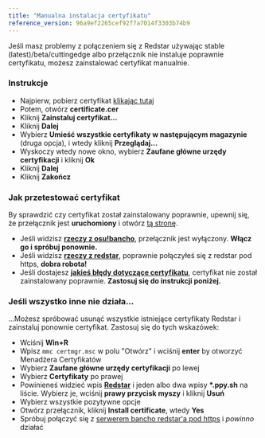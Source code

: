 ```yaml
---
title: "Manualna instalacja certyfikatu"
reference_version: 96a9ef2265cef92f7a7014f3303b74b9
---
```

Jeśli masz problemy z połączeniem się z Redstar używając stable (latest)/beta/cuttingedge albo przełącznik nie instaluje poprawnie certyfikatu, możesz zainstalować certyfikat manualnie.

### Instrukcje
- Najpierw, pobierz certyfikat [klikając tutaj](https://github.com/osuRedstar/Light-Redstar-Windows/raw/main/nginx/osu/cert/openssl/rootca.crt)
- Potem, otwórz **certificate.cer**
- Kliknij **Zainstaluj certyfikat...**
- Kliknij **Dalej**
- Wybierz **Umieść wszystkie certyfikaty w następującym magazynie** (druga opcja), i wtedy kliknij **Przeglądaj...**
- Wyskoczy wtedy nowe okno, wybierz **Zaufane główne urzędy certyfikacji** i kliknij **Ok**
- Kliknij **Dalej**
- Kliknij **Zakończ**

### Jak przetestować certyfikat
By sprawdzić czy certyfikat został zainstalowany poprawnie, upewnij się, że przełącznik jest **uruchomiony** i otwórz [tą stronę](https://c.ppy.sh).

- Jeśli widzisz **[rzeczy z osu!bancho](http://y.zxq.co/ubfzty.png)**, przełącznik jest wyłączony. **Włącz go i spróbuj ponownie.**
- Jeśli widzisz **[rzeczy z redstar](http://y.zxq.co/zphobw.png)**, poprawnie połączyłeś się z redstar pod https, **dobra robota!**
- Jeśli dostajesz **[jakieś błędy dotyczące certyfikatu](http://y.zxq.co/reaueu.png)**, certyfikat nie został zainstalowany poprawnie. **Zastosuj się do instrukcji poniżej.**

### Jeśli wszystko inne nie działa...
...Możesz spróbować usunąć wszystkie istniejące certyfikaty Redstar i zainstaluj ponownie certyfikat. Zastosuj się do tych wskazówek:

- Wciśnij **Win+R**
- Wpisz `mmc certmgr.msc` w polu "Otwórz" i wciśnij **enter** by otworzyć Menadżera Certyfikatów
- Wybierz **Zaufane główne urzędy certyfikacji** po lewej
- Wybierz **Certyfikaty** po prawej
- Powinieneś widzieć wpis **[Redstar](http://y.zxq.co/bbyxev.png)** i jeden albo dwa wpisy **\*.ppy.sh** na liście. Wybierz je, wciśnij **prawy przycisk myszy** i kliknij **Usuń**
- Wybierz wszystkie pozytywne opcje
- Otwórz przełącznik, kliknij **Install certificate**, wtedy **Yes**
- Spróbuj połączyć się z [ serwerem bancho redstar'a pod https](https://c.ppy.sh/) i _powinno_ działać